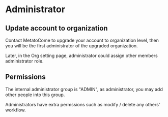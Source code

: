 # Administrator

## Update account to organization

Contact MetatoCome to upgrade your account to organization level, then you will be the first administrator of the upgraded organization.

Later, in the Org setting page, administrator could assign other members administrator role.

## Permissions

The internal administrator group is "ADMIN", as administrator, you may add other people into this group.

Administrators have extra permssions such as modify / delete any others' workflow.
